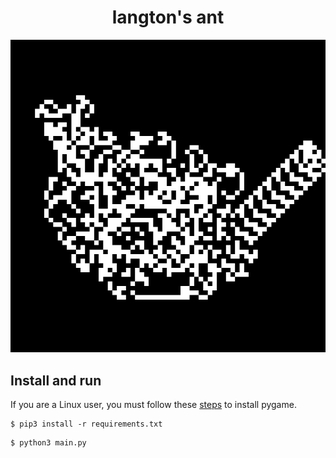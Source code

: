<div align="center">
    <h1>langton's ant</h1>
    <img src="./images/image.png">
</div>

## Install and run

If you are a Linux user, you must follow these [steps](https://www.pygame.org/wiki/GettingStarted#Unix%20Binary%20Packages) to install pygame.

```console
$ pip3 install -r requirements.txt
```

```console
$ python3 main.py
```
